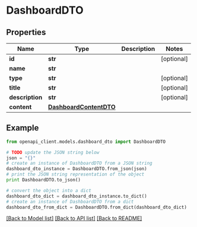 # DashboardDTO


## Properties
Name | Type | Description | Notes
------------ | ------------- | ------------- | -------------
**id** | **str** |  | [optional] 
**name** | **str** |  | 
**type** | **str** |  | [optional] 
**title** | **str** |  | [optional] 
**description** | **str** |  | [optional] 
**content** | [**DashboardContentDTO**](DashboardContentDTO.md) |  | 

## Example

```python
from openapi_client.models.dashboard_dto import DashboardDTO

# TODO update the JSON string below
json = "{}"
# create an instance of DashboardDTO from a JSON string
dashboard_dto_instance = DashboardDTO.from_json(json)
# print the JSON string representation of the object
print DashboardDTO.to_json()

# convert the object into a dict
dashboard_dto_dict = dashboard_dto_instance.to_dict()
# create an instance of DashboardDTO from a dict
dashboard_dto_from_dict = DashboardDTO.from_dict(dashboard_dto_dict)
```
[[Back to Model list]](../README.md#documentation-for-models) [[Back to API list]](../README.md#documentation-for-api-endpoints) [[Back to README]](../README.md)


